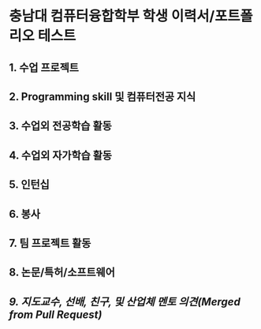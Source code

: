 # 충남대 컴퓨터융합학부 학생 이력서/포트폴리오 테스트
## 1. 수업 프로젝트


## 2. Programming skill 및 컴퓨터전공 지식


## 3. 수업외 전공학습 활동


## 4. 수업외 자가학습 활동


## 5. 인턴십


## 6. 봉사


## 7. 팀 프로젝트 활동


## 8. 논문/특허/소프트웨어

 
## *9. 지도교수, 선배, 친구, 및 산업체 멘토 의견(Merged from Pull Request)* 


